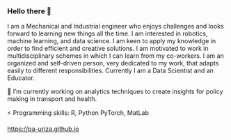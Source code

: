 ### Hello there 👋

I am a Mechanical and Industrial engineer who enjoys challenges and looks forward to learning new things all the time. I am interested in robotics, machine learning, and data science. I am keen to apply my knowledge in order to find efficient and creative solutions. I am motivated to work in multidisciplinary schemes in which I can learn from my co-workers. I am an organized and self-driven person, very dedicated to my work, that adapts easily to different responsibilities. Currently I am a Data Scientist and an Educator.

🔭 I’m currently working on analytics techniques to create insights for policy making in transport and health.

⚡ Programming skills: R, Python PyTorch, MatLab

https://pa-uriza.github.io

<!--
**pa-uriza/pa-uriza** is a ✨ _special_ ✨ repository because its `README.md` (this file) appears on your GitHub profile.

Here are some ideas to get you started:

- 🔭 I’m currently working on ...
- 🌱 I’m currently learning ...
- 👯 I’m looking to collaborate on ...
- 🤔 I’m looking for help with ...
- 💬 Ask me about ...
- 📫 How to reach me: ...
- 😄 Pronouns: ...
- ⚡ Fun fact: ...
-->
